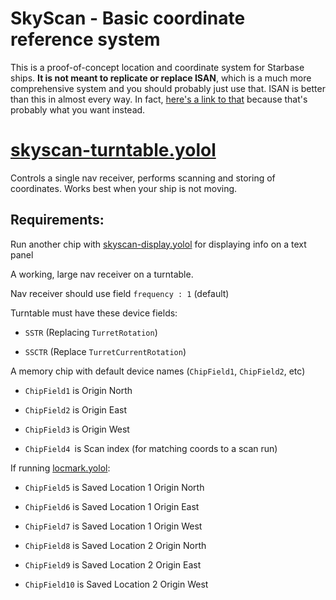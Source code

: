 # SkyScan - Basic coordinate reference system
This is a proof-of-concept location and coordinate system for Starbase ships. **It is not meant to replicate or replace ISAN**, which is a much more comprehensive system and you should probably just use that. ISAN is better than this in almost every way. In fact, [here's a link to that](https://isan.to/isan.pdf) because that's probably what you want instead. 

# [skyscan-turntable.yolol](SkyScan//Scanner/skyscan-turntable.yolol)
Controls a single nav receiver, performs scanning and storing of coordinates.
Works best when your ship is not moving.

## Requirements:   
  
Run another chip with [skyscan-display.yolol](SkyScan/Display/skyScan-display.yolol) for displaying info on a text panel
  
A working, large nav receiver on a turntable.

Nav receiver should use field `frequency : 1` (default)
    
Turntable must have these device fields: 
  
- `SSTR` (Replacing `TurretRotation`)
  
- `SSCTR` (Replace `TurretCurrentRotation`)
  
A memory chip with default device names (`ChipField1`, `ChipField2`, etc)
  
- `ChipField1` is Origin North
  
- `ChipField2` is Origin East
  
- `ChipField3` is Origin West
  
- `ChipField4 `is Scan index (for matching coords to a scan run)
  
If running [locmark.yolol](SkyScan/LocationMark/locmark.yolol):
  
- `ChipField5` is Saved Location 1 Origin North
  
- `ChipField6` is Saved Location 1 Origin East
  
- `ChipField7` is Saved Location 1 Origin West
  
- `ChipField8` is Saved Location 2 Origin North
  
- `ChipField9` is Saved Location 2 Origin East
  
- `ChipField10` is Saved Location 2 Origin West
  




